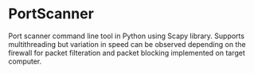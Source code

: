 # PortScanner
Port scanner command line tool in Python using Scapy library.
Supports multithreading but variation in speed can be observed depending on the firewall for packet filteration and packet blocking implemented on target computer.
